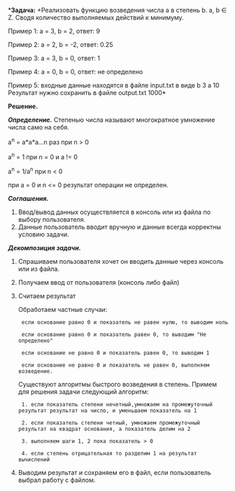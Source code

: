 ***Задача:** +Реализовать функцию возведения числа а в степень b. a, b ∈ Z. Сводя количество выполняемых действий к минимуму.

Пример 1: а = 3, b = 2, ответ: 9 

Пример 2: а = 2, b = -2, ответ: 0.25

Пример 3: а = 3, b = 0, ответ: 1

Пример 4: а = 0, b = 0, ответ: не определено

Пример 5:
входные данные находятся в файле input.txt в виде
b 3
a 10
Результат нужно сохранить в файле output.txt
1000*

**Решение.**

***Определение.*** Степенью числа называют многократное умножение числа само на себя.

a<sup>n</sup> = a\*a\*a...n раз при n > 0

a<sup>n</sup> = 1 при n = 0 и а != 0

a<sup>n</sup> = 1/a<sup>n</sup> при n < 0

при a = 0 и n <= 0 результат операции не определен.

***Соглашения.***

1. Ввод/вывод данных осуществляется в консоль или из файла по выбору пользователя.
2. Данные пользователь вводит вручную и данные всегда корректны условию задачи.

***Декомпозиция задачи.***
1. Спрашиваем пользователя хочет он вводить данные через консоль или из файла.
2. Получаем ввод от пользователя (консоль либо файл)
3. Считаем результат

    Обработаем частные случаи:

        если основание равно 0 и показатель не равен нулю, то выводим ноль

        если основание равно 0 и показатель равен 0, то выводим "Не определено"

        если основание не равно 0 и показатель равен 0, то выводим 1

        если основание не равно 0 и показатель не равен 0, выполняем возведение.
    Существуют алгоритмы быстрого возведения в степень. Примем для решения задачи следующий алгоритм:

        1. если показатель степени нечетный,умножаем на промежуточный результат результат на число, и уменьшаем показатель на 1

        2. если показатель степени четный, умножаем промежуточный результат на квадрат основания, а показатель делим на 2

        3. выполняем шаги 1, 2 пока показатель > 0 

        4. если степень отрицательная то разделим 1 на результат вычислений

3. Выводим результат и сохраняем его в файл, если пользователь выбрал работу с файлом.